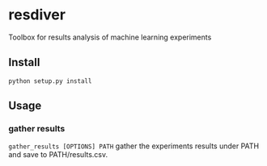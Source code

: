 # resdiver
Toolbox for results analysis of machine learning experiments

## Install
```python setup.py install```

## Usage
### gather results
```gather_results [OPTIONS] PATH```
gather the experiments results under PATH and save to PATH/results.csv.
